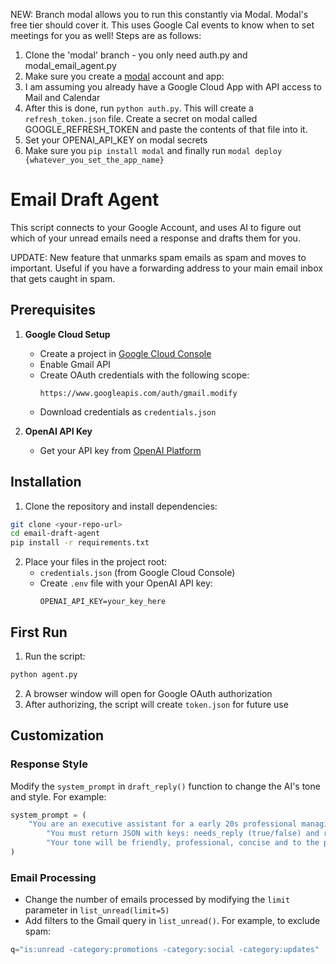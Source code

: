 NEW: Branch modal allows you to run this constantly via Modal. Modal's free tier should cover it.
This uses Google Cal events to know when to set meetings for you as well!
Steps are as follows:
1. Clone the 'modal' branch - you only need auth.py and modal_email_agent.py
2. Make sure you create a [modal](www.modal.com) account and app:
3. I am assuming you already have a Google Cloud App with API access to Mail and Calendar
4. After this is done, run `python auth.py`. This will create a `refresh_token.json` file. Create a secret on modal called GOOGLE_REFRESH_TOKEN and paste the contents of that file into it.
5. Set your OPENAI_API_KEY on modal secrets
6. Make sure you `pip install modal` and finally run `modal deploy {whatever_you_set_the_app_name}`

# Email Draft Agent

This script connects to your Google Account, and uses AI to figure out which of your unread emails need a response and drafts them for you.

UPDATE: New feature that unmarks spam emails as spam and moves to important. Useful if you have a forwarding address to your main email inbox that gets caught in spam.

## Prerequisites

1. **Google Cloud Setup**

   - Create a project in [Google Cloud Console](https://console.cloud.google.com/)
   - Enable Gmail API
   - Create OAuth credentials with the following scope:
     ```
     https://www.googleapis.com/auth/gmail.modify
     ```
   - Download credentials as `credentials.json`

2. **OpenAI API Key**
   - Get your API key from [OpenAI Platform](https://platform.openai.com/)

## Installation

1. Clone the repository and install dependencies:

```bash
git clone <your-repo-url>
cd email-draft-agent
pip install -r requirements.txt
```

2. Place your files in the project root:
   - `credentials.json` (from Google Cloud Console)
   - Create `.env` file with your OpenAI API key:
     ```
     OPENAI_API_KEY=your_key_here
     ```

## First Run

1. Run the script:

```bash
python agent.py
```

2. A browser window will open for Google OAuth authorization
3. After authorizing, the script will create `token.json` for future use

## Customization

### Response Style

Modify the `system_prompt` in `draft_reply()` function to change the AI's tone and style. For example:

```python
system_prompt = (
    "You are an executive assistant for a early 20s professional managing their personal inbox. Your goal is to decide if an email needs a reply, and if it does, draft the reply message. "
        "You must return JSON with keys: needs_reply (true/false) and reply_draft (string)."
        "Your tone will be friendly, professional, concise and to the point. You will never use emojis."
)
```

### Email Processing

- Change the number of emails processed by modifying the `limit` parameter in `list_unread(limit=5)`
- Add filters to the Gmail query in `list_unread()`. For example, to exclude spam:

```python
q="is:unread -category:promotions -category:social -category:updates"
```
